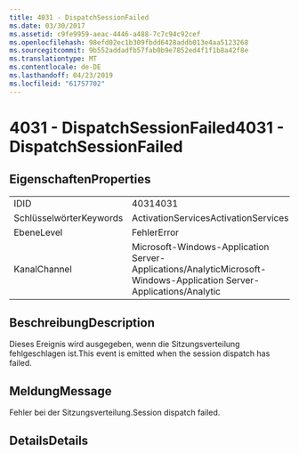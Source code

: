 ```yaml
---
title: 4031 - DispatchSessionFailed
ms.date: 03/30/2017
ms.assetid: c9fe9959-aeac-4446-a488-7c7c94c92cef
ms.openlocfilehash: 98efd02ec1b309fbdd6428addb013e4aa5123268
ms.sourcegitcommit: 9b552addadfb57fab0b9e7852ed4f1f1b8a42f8e
ms.translationtype: MT
ms.contentlocale: de-DE
ms.lasthandoff: 04/23/2019
ms.locfileid: "61757702"
---
```

# <a name="4031---dispatchsessionfailed"></a><span data-ttu-id="6c22c-102">4031 - DispatchSessionFailed</span><span class="sxs-lookup"><span data-stu-id="6c22c-102">4031 - DispatchSessionFailed</span></span>
## <a name="properties"></a><span data-ttu-id="6c22c-103">Eigenschaften</span><span class="sxs-lookup"><span data-stu-id="6c22c-103">Properties</span></span>  
  
|||  
|-|-|  
|<span data-ttu-id="6c22c-104">ID</span><span class="sxs-lookup"><span data-stu-id="6c22c-104">ID</span></span>|<span data-ttu-id="6c22c-105">4031</span><span class="sxs-lookup"><span data-stu-id="6c22c-105">4031</span></span>|  
|<span data-ttu-id="6c22c-106">Schlüsselwörter</span><span class="sxs-lookup"><span data-stu-id="6c22c-106">Keywords</span></span>|<span data-ttu-id="6c22c-107">ActivationServices</span><span class="sxs-lookup"><span data-stu-id="6c22c-107">ActivationServices</span></span>|  
|<span data-ttu-id="6c22c-108">Ebene</span><span class="sxs-lookup"><span data-stu-id="6c22c-108">Level</span></span>|<span data-ttu-id="6c22c-109">Fehler</span><span class="sxs-lookup"><span data-stu-id="6c22c-109">Error</span></span>|  
|<span data-ttu-id="6c22c-110">Kanal</span><span class="sxs-lookup"><span data-stu-id="6c22c-110">Channel</span></span>|<span data-ttu-id="6c22c-111">Microsoft-Windows-Application Server-Applications/Analytic</span><span class="sxs-lookup"><span data-stu-id="6c22c-111">Microsoft-Windows-Application Server-Applications/Analytic</span></span>|  
  
## <a name="description"></a><span data-ttu-id="6c22c-112">Beschreibung</span><span class="sxs-lookup"><span data-stu-id="6c22c-112">Description</span></span>  
 <span data-ttu-id="6c22c-113">Dieses Ereignis wird ausgegeben, wenn die Sitzungsverteilung fehlgeschlagen ist.</span><span class="sxs-lookup"><span data-stu-id="6c22c-113">This event is emitted when the session dispatch has failed.</span></span>  
  
## <a name="message"></a><span data-ttu-id="6c22c-114">Meldung</span><span class="sxs-lookup"><span data-stu-id="6c22c-114">Message</span></span>  
 <span data-ttu-id="6c22c-115">Fehler bei der Sitzungsverteilung.</span><span class="sxs-lookup"><span data-stu-id="6c22c-115">Session dispatch failed.</span></span>  
  
## <a name="details"></a><span data-ttu-id="6c22c-116">Details</span><span class="sxs-lookup"><span data-stu-id="6c22c-116">Details</span></span>
